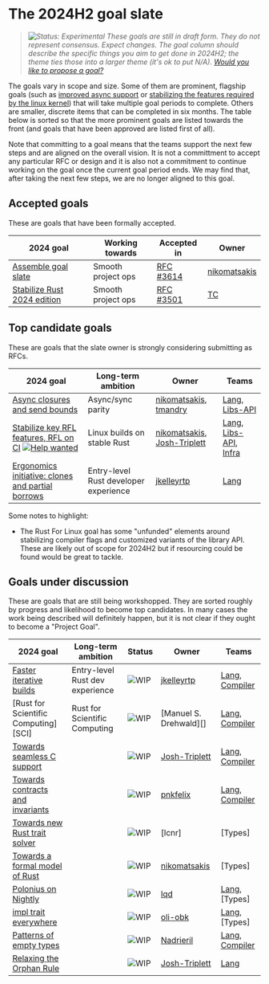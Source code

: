# The 2024H2 goal slate

> *![Status: Experimental](https://img.shields.io/badge/Status-Experimental-yellow) These goals are still in draft form. They do not represent consensus. Expect changes. The goal column should describe the specific things you aim to get done in 2024H2; the theme ties those into a larger theme (it's ok to put N/A). [Would you like to propose a goal?](../how_to/propose_a_goal.md)*

The goals vary in scope and size. Some of them are prominent, flagship goals (such as [improved async support][AFE] or [stabilizing the features required by the linux kernel][LK]) that will take multiple goal periods to complete. Others are smaller, discrete items that can be completed in six months. The table below is sorted so that the more prominent goals are listed towards the front (and goals that have been approved are listed first of all).

Note that committing to a goal means that the teams support the next few steps and are aligned on the overall vision. It is not a committment to accept any particular RFC or design and it is also not a commitment to continue working on the goal once the current goal period ends. We may find that, after taking the next few steps, we are no longer aligned to this goal.

## Accepted goals

These are goals that have been formally accepted.

| 2024 goal                            | Working towards    | Accepted in   | Owner            |
| ------------------------------------ | ------------------ | ------------- | ---------------- |
| [Assemble goal slate][AGS]           | Smooth project ops | [RFC #3614][] | [nikomatsakis][] |
| [Stabilize Rust 2024 edition][R2024] | Smooth project ops | [RFC #3501][] | [TC][]           |

[RFC #3614]: https://github.com/rust-lang/rfcs/pull/3614
[RFC #3501]: https://rust-lang.github.io/rfcs/3501-edition-2024.html

## Top candidate goals

These are goals that the slate owner is strongly considering submitting as RFCs.

| 2024 goal                                                         | Long-term ambition                    | Owner                               | Teams                       |
| ----------------------------------------------------------------- | ------------------------------------- | ----------------------------------- | --------------------------- |
| [Async closures and send bounds][AFE]                             | Async/sync parity                     | [nikomatsakis][], [tmandry][]       | [Lang], [Libs-API]          |
| [Stabilize key RFL features, RFL on CI][LK] [![Help wanted]][LKH] | Linux builds on stable Rust           | [nikomatsakis][], [Josh-Triplett][] | [Lang], [Libs-API], [Infra] |
| [Ergonomics initiative: clones and partial borrows][EI]           | Entry-level Rust developer experience | [jkelleyrtp][]                      | [Lang]                      |

Some notes to highlight:

* The Rust For Linux goal has some "unfunded" elements around stabilizing compiler flags and customized variants of the library API. These are likely out of scope for 2024H2 but if resourcing could be found would be great to tackle.

## Goals under discussion

These are goals that are still being workshopped. They are sorted roughly by progress and likelihood to become top candidates.
In many cases the work being described will definitely happen, but it is not clear if they ought to become a "Project Goal".

| 2024 goal                              | Long-term ambition              | Status      | Owner             | Teams              |
| -------------------------------------- | ------------------------------- | ----------- | ----------------- | ------------------ |
| [Faster iterative builds][FIB]         | Entry-level Rust dev experience | ![WIP][wip] | [jkelleyrtp][]    | [Lang], [Compiler] |
| [Rust for Scientific Computing][SCI]         | Rust for Scientific Computing | ![WIP][wip] | [Manuel S. Drehwald][]    | [Lang], [Compiler] |
| [Towards seamless C support][SCS]      |                                 | ![WIP][wip] | [Josh-Triplett][] | [Lang], [Compiler] |
| [Towards contracts and invariants][CI] |                                 | ![WIP][wip] | [pnkfelix]        | [Lang], [Compiler] |
| [Towards new Rust trait solver][NTS]   |                                 | ![WIP][wip] | [lcnr]            | [Types]            |
| [Towards a formal model of Rust][AMF]  |                                 | ![WIP][wip] | [nikomatsakis]    | [Types]            |
| [Polonius on Nightly][NBNLB]           |                                 | ![WIP][wip] | [lqd]             | [Lang], [Types]    |
| [impl trait everywhere][ITE]           |                                 | ![WIP][wip] | [oli-obk]         | [Lang], [Types]    |
| [Patterns of empty types][PET]         |                                 | ![WIP][wip] | [Nadrieril]       | [Lang], [Compiler] |
| [Relaxing the Orphan Rule][RTOR]       |                                 | ![WIP][wip] | [Josh-Triplett][] | [Lang]             |

[EI]: ./ergonomics-initiative.md
[FIB]: ./faster-iterative-builds.md
[AFE]: ./async_fn_everywhere.md
[LK]: ./rfl_stable.md
[LKH]: ./rfl_stable.md#ownership-and-other-resources
[SCS]: ./Seamless-C-Support.md
[CI]: ./Contracts-and-invariants.md
[NTS]: ./New-trait-solver.md
[AMF]: ./a-mir-formality.md
[AGS]: ./Project-goal-slate.md
[R2024]: ./Rust-2024-Edition.md
[NBNLB]: ./Polonius.md
[PET]: ./Patterns-of-empty-types.md
[RTOR]: ./Relaxing-the-Orphan-Rule.md
[ITE]: ./Impl-trait-everywhere.md
[HLR]: ./higher-level-rust.md

[Intrusive linked lists]: ./Intrusive-linked-lists.md
[Fallible allocation]: ./Fallible-allocation.md
[Intrusive linked lists]: ./Intrusive-linked-lists.md

[own]: https://img.shields.io/badge/Owner%20Needed-blue

[acc]: https://img.shields.io/badge/Accepted-green
[prov]: https://img.shields.io/badge/Provisional-yellow
[wip]: https://img.shields.io/badge/WIP-yellow

[Compiler]: https://www.rust-lang.org/governance/teams/compiler
[Lang]: https://www.rust-lang.org/governance/teams/lang
[LC]: https://www.rust-lang.org/governance/teams/leadership-council
[Libs-API]: https://www.rust-lang.org/governance/teams/library#team-libs-api
[Infra]: https://www.rust-lang.org/governance/teams/infra

[compiler-errors]: https://github.com/compiler-errors
[lqd]: https://github.com/lqd
[Nadrieril]: https://github.com/Nadrieril
[nikomatsakis]: https://github.com/nikomatsakis
[oli-obk]: https://github.com/oli-obk
[tmandry]: https://github.com/tmandry
[petrochenkov]: https://github.com/petrochenkov
[pnkfelix]: https://github.com/pnkfelix
[TC]: https://github.com/TC
[josh-triplett]: https://github.com/Josh-Triplett
[jkelleyrtp]: https://github.com/jkelleyrtp

[Help wanted]: https://img.shields.io/badge/Help%20wanted-blue
